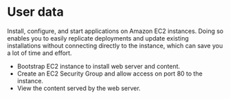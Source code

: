 # User data
Install, configure, and start applications on Amazon EC2 instances. Doing so enables you to easily replicate deployments and update existing installations without connecting directly to the instance, which can save you a lot of time and effort.

* Bootstrap EC2 instance to install web server and content.
* Create an EC2 Security Group and allow access on port 80 to the instance.
* View the content served by the web server.

